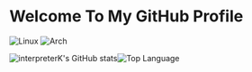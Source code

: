 <h1>Welcome To My GitHub Profile</h1>

![Linux](https://img.shields.io/badge/Linux-FCC624?style=for-the-badge&logo=linux&logoColor=black)
![Arch](https://img.shields.io/badge/Arch%20Linux-1793D1?logo=arch-linux&logoColor=fff&style=for-the-badge)

![interpreterK's GitHub stats](https://github-readme-stats.vercel.app/api?username=interpreterK&count_private=true&show_icons=true&theme=github_dark)![Top Language](https://github-readme-stats.vercel.app/api/top-langs/?username=interpreterK&langs_count=10&layout=compact&theme=github_dark)
